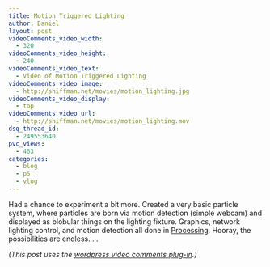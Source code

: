```yaml
---
title: Motion Triggered Lighting
author: Daniel
layout: post
videoComments_video_width:
  - 320
videoComments_video_height:
  - 240
videoComments_video_text:
  - Video of Motion Triggered Lighting
videoComments_video_image:
  - http://shiffman.net/movies/motion_lighting.jpg
videoComments_video_display:
  - top
videoComments_video_url:
  - http://shiffman.net/movies/motion_lighting.mov
dsq_thread_id:
  - 249553640
pvc_views:
  - 463
categories:
  - blog
  - p5
  - vlog
---
```

<p>Had a chance to experiment a bit more.  Created a very basic particle system, where particles are born via motion detection (simple webcam) and displayed as blobular things on the lighting fixture.  Graphics, network lighting control, and motion detection all done in <a href="http://www.processing.org">Processing</a>.  Hooray, the possibilities are endless. . .</p>
<p><i>(This post uses the <a href="http://itp.nyu.edu/research/?page_id=34">wordpress video comments plug-in</a>.)</i></p>
